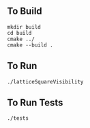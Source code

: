 ## To Build

```
mkdir build
cd build
cmake ../
cmake --build .
```

## To Run

```
./latticeSquareVisibility
```

## To Run Tests

```
./tests
```
